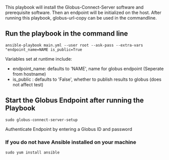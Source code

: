 This playbook will install the Globus-Connect-Server software and prerequisite software. Then an endpoint will be initialized on the host. After running this playbook, globus-url-copy can be used in the commandline.

## Run the playbook in the command line
```
ansible-playbook main.yml --user root --ask-pass --extra-vars "endpoint_name=NAME is_public=True
```

Variables set at runtime include:
- endpoint_name: defaults to 'NAME', name for globus endpoint (Seperate from hostname)
- is_public : defaults to 'False', whether to publish results to globus (does not affect test)

## Start the Globus Endpoint after running the Playbook
```
sudo globus-connect-server-setup
```
Authenticate Endpoint by entering a Globus ID and password

### If you do not have Ansible installed on your machine
```
sudo yum install ansible
```
